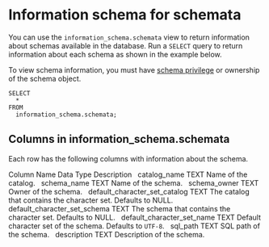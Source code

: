 # [](#information-schema-for-schemata)Information schema for schemata

You can use the `information_schema.schemata` view to return information about schemas available in the database. Run a `SELECT` query to return information about each schema as shown in the example below.

To view schema information, you must have [schema privilege](/Overview/Security/Role-Based%20Access%20Control/database-permissions/schema-permissions.html#schema-level-privileges) or ownership of the schema object.

```
SELECT
  *
FROM
  information_schema.schemata;
```

## [](#columns-in-information_schemaschemata)Columns in information\_schema.schemata

Each row has the following columns with information about the schema.

Column Name Data Type Description   catalog\_name TEXT Name of the catalog.   schema\_name TEXT Name of the schema.   schema\_owner TEXT Owner of the schema.   default\_character\_set\_catalog TEXT The catalog that contains the character set. Defaults to NULL.   default\_character\_set\_schema TEXT The schema that contains the character set. Defaults to NULL.   default\_character\_set\_name TEXT Default character set of the schema. Defaults to `UTF-8`.   sql\_path TEXT SQL path of the schema.   description TEXT Description of the schema.